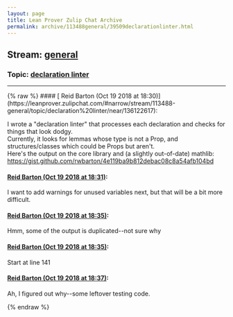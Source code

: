 ```yaml
---
layout: page
title: Lean Prover Zulip Chat Archive 
permalink: archive/113488general/39509declarationlinter.html
---
```


## Stream: [general](https://leanprover-community.github.io/archive/113488general/index.html)
### Topic: [declaration linter](https://leanprover-community.github.io/archive/113488general/39509declarationlinter.html)

---

<base href="https://leanprover.zulipchat.com">
{% raw %}
#### [ Reid Barton (Oct 19 2018 at 18:30)](https://leanprover.zulipchat.com/#narrow/stream/113488-general/topic/declaration%20linter/near/136122617):
<p>I wrote a "declaration linter" that processes each declaration and checks for things that look dodgy.<br>
Currently, it looks for lemmas whose type is not a Prop, and structures/classes which could be Props but aren't.<br>
Here's the output on the core library and (a slightly out-of-date) mathlib: <a href="https://gist.github.com/rwbarton/4e119ba9b812debac08c8a54afb104bd" target="_blank" title="https://gist.github.com/rwbarton/4e119ba9b812debac08c8a54afb104bd">https://gist.github.com/rwbarton/4e119ba9b812debac08c8a54afb104bd</a></p>

#### [ Reid Barton (Oct 19 2018 at 18:31)](https://leanprover.zulipchat.com/#narrow/stream/113488-general/topic/declaration%20linter/near/136122653):
<p>I want to add warnings for unused variables next, but that will be a bit more difficult.</p>

#### [ Reid Barton (Oct 19 2018 at 18:35)](https://leanprover.zulipchat.com/#narrow/stream/113488-general/topic/declaration%20linter/near/136122882):
<p>Hmm, some of the output is duplicated--not sure why</p>

#### [ Reid Barton (Oct 19 2018 at 18:35)](https://leanprover.zulipchat.com/#narrow/stream/113488-general/topic/declaration%20linter/near/136122893):
<p>Start at line 141</p>

#### [ Reid Barton (Oct 19 2018 at 18:37)](https://leanprover.zulipchat.com/#narrow/stream/113488-general/topic/declaration%20linter/near/136122980):
<p>Ah, I figured out why--some leftover testing code.</p>


{% endraw %}
